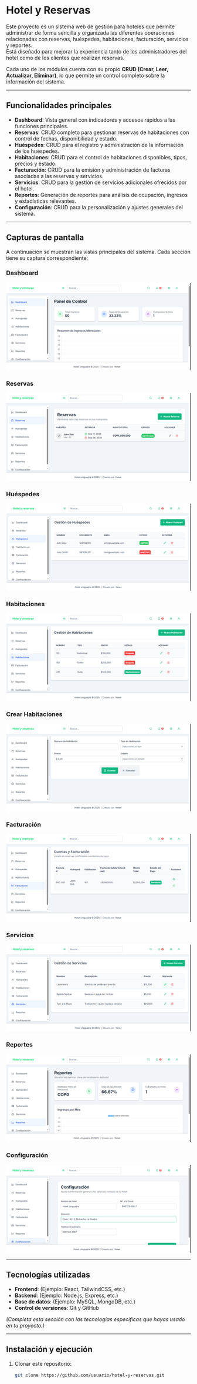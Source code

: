 # Hotel y Reservas

Este proyecto es un sistema web de gestión para hoteles que permite administrar de forma sencilla y organizada las diferentes operaciones relacionadas con reservas, huéspedes, habitaciones, facturación, servicios y reportes.  
Está diseñado para mejorar la experiencia tanto de los administradores del hotel como de los clientes que realizan reservas.

Cada uno de los módulos cuenta con su propio **CRUD (Crear, Leer, Actualizar, Eliminar)**, lo que permite un control completo sobre la información del sistema.

---

## Funcionalidades principales

- **Dashboard**: Vista general con indicadores y accesos rápidos a las funciones principales.
- **Reservas**: CRUD completo para gestionar reservas de habitaciones con control de fechas, disponibilidad y estado.
- **Huéspedes**: CRUD para el registro y administración de la información de los huéspedes.
- **Habitaciones**: CRUD para el control de habitaciones disponibles, tipos, precios y estado.
- **Facturación**: CRUD para la emisión y administración de facturas asociadas a las reservas y servicios.
- **Servicios**: CRUD para la gestión de servicios adicionales ofrecidos por el hotel.
- **Reportes**: Generación de reportes para análisis de ocupación, ingresos y estadísticas relevantes.
- **Configuración**: CRUD para la personalización y ajustes generales del sistema.

---

## Capturas de pantalla

A continuación se muestran las vistas principales del sistema. Cada sección tiene su captura correspondiente:  

### Dashboard  
![Dashboard](./capturas/dashboard.png)

### Reservas  
![Reservas](./capturas/reservas.png)

### Huéspedes  
![Huéspedes](./capturas/huespedes.png)

### Habitaciones  
![Habitaciones](./capturas/habitaciones.png)

### Crear Habitaciones
![Habitaciones](./capturas/habitaciones_crear.png)

### Facturación  
![Facturación](./capturas/facturacion.png)

### Servicios  
![Servicios](./capturas/servicios.png)

### Reportes  
![Reportes](./capturas/reportes.png)

### Configuración  
![Configuración](./capturas/configuracion.png)

---

## Tecnologías utilizadas

- **Frontend**: (Ejemplo: React, TailwindCSS, etc.)
- **Backend**: (Ejemplo: Node.js, Express, etc.)
- **Base de datos**: (Ejemplo: MySQL, MongoDB, etc.)
- **Control de versiones**: Git y GitHub

*(Completa esta sección con las tecnologías específicas que hayas usado en tu proyecto.)*

---

## Instalación y ejecución

1. Clonar este repositorio:  
   ```bash
   git clone https://github.com/usuario/hotel-y-reservas.git
